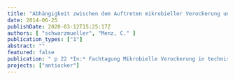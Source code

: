 ```yaml
---
title: "Abhängigkeit zwischen dem Auftreten mikrobieller Verockerung und den hydrochemischen und betrieblichen Eigenschaften von Trinkwasserbrunnen"
date: 2014-06-25
publishDate: 2020-03-12T15:25:17Z
authors: [ "schwarzmueller", "Menz, C." ]
publication_types: ["1"]
abstract: ""
featured: false
publication: " p 22 *In:* Fachtagung Mikrobielle Verockerung in technischen Systemen. EUREF Campus Berlin. 2014-06-25"
projects: ["antiocker"]
---
```


